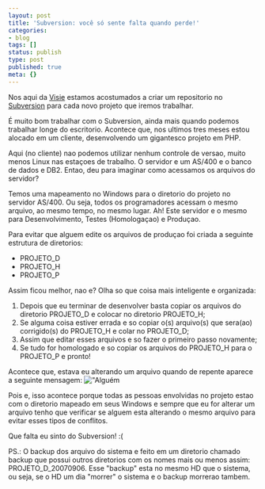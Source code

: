 ```yaml
---
layout: post
title: 'Subversion: você só sente falta quando perde!'
categories:
- blog
tags: []
status: publish
type: post
published: true
meta: {}
---
```

Nos aqui da [Visie](http://visie.com.br) estamos acostumados a criar um repositorio no [Subversion](http://subversion.tigris.org/) para cada novo projeto que iremos trabalhar.

É muito bom trabalhar com o Subversion, ainda mais quando podemos trabalhar longe do escritorio. Acontece que, nos ultimos tres meses estou alocado em um cliente, desenvolvendo um gigantesco projeto em PHP.

Aqui (no cliente) nao podemos utilizar nenhum controle de versao, muito menos Linux nas estaçoes de trabalho. O servidor e um AS/400 e o banco de dados e DB2. Entao, deu para imaginar como acessamos os arquivos do servidor?

Temos uma mapeamento no Windows para o diretorio do projeto no servidor AS/400. Ou seja, todos os programadores acessam o mesmo arquivo, ao mesmo tempo, no mesmo lugar. Ah! Este servidor e o mesmo para Desenvolvimento, Testes (Homologaçao) e Produçao.

Para evitar que alguem edite os arquivos de produçao foi criada a seguinte estrutura de diretorios:


* PROJETO_D
* PROJETO_H
* PROJETO_P


Assim ficou melhor, nao e? Olha so que coisa mais inteligente e organizada:


1. Depois que eu terminar de desenvolver basta copiar os arquivos do diretorio PROJETO_D e colocar no diretorio PROJETO_H;
2. Se alguma coisa estiver errada e so copiar o(s) arquivo(s) que sera(ao) corrigido(s) do PROJETO_H e colar no PROJETO_D;
3. Assim que editar esses arquivos e so fazer o primeiro passo novamente;
4. Se tudo for homologado e so copiar os arquivos do PROJETO_H para o PROJETO_P e pronto!


Acontece que, estava eu alterando um arquivo quando de repente aparece a seguinte mensagem:
!["Alguém](http://willianfernandes.com.br/wp-content/uploads/2007/09/alguem_fucando1.PNG)

Pois e, isso acontece porque todas as pessoas envolvidas no projeto estao com o diretorio mapeado em seus Windows e sempre que eu for alterar um arquivo tenho que verificar se alguem esta alterando o mesmo arquivo para evitar esses tipos de conflitos.

Que falta eu sinto do Subversion! :(

PS.: O backup dos arquivo do sistema e feito em um diretorio chamado backup que possui outros diretorios com os nomes mais ou menos assim: PROJETO_D_20070906. Esse "backup" esta no mesmo HD que o sistema, ou seja, se o HD um dia "morrer" o sistema e o backup morrerao tambem.
